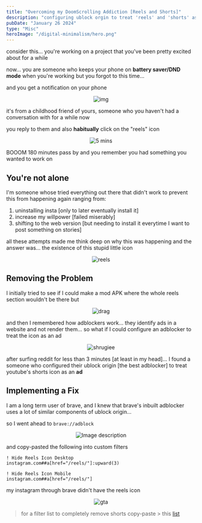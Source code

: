 ```yaml
---
title: "Overcoming my DoomScrolling Addiction [Reels and Shorts]"
description: "configuring ublock orgin to treat 'reels' and 'shorts' as 'ads'"
pubDate: "January 26 2024"
type: "Misc"
heroImage: "/digital-minimalism/hero.png"
---
```


consider this...
you're working on a project that you've been pretty excited about for a while

now...
you are someone who keeps your phone on **battery saver/DND mode** when you're working but you forgot to this time...

and you get a notification on your phone

<center>

![img](https://static1.srcdn.com/wordpress/wp-content/uploads/2020/07/Instagram-notification.jpg)

</center>

it's from a childhood friend of yours, someone who you haven't had a conversation with for a while now

you reply to them and also **habitually** click on the "reels" icon

<center>

![5 mins](https://media.vlipsy.com/vlips/K4QjsNmc/preview-small.jpg)

</center>

BOOOM 180 minutes pass by and you remember you had something you wanted to work on

## You're not alone

I'm someone whose tried everything out there that didn't work to prevent this from happening again ranging from:

1. uninstalling insta [only to later eventually install it]
2. increase my willpower [failed miserably]
3. shifting to the web version [but needing to install it everytime I want to post something on stories]

all these attempts made me think deep on why this was happening and the answer was... the existence of this stupid little icon

<center>

![reels](https://user-images.githubusercontent.com/74430503/194645762-add49df5-1bc9-4a04-801f-2b32bcb79df3.png)

</center>

## Removing the Problem

I initially tried to see if I could make a mod APK where the whole reels section wouldn't be there but

<center>

![drag](https://media1.tenor.com/m/BiiTsQ_0j7AAAAAC/mendokusai-what-a-drag.gif)

</center>

and then I remembered how adblockers work... they identify ads in a website and not render them... so what if I could configure an adblocker to treat the icon as an ad

<center>

![shrugiee](https://image.spreadshirtmedia.net/image-server/v1/compositions/T6A1PA5835PT17X30Y120D157209553W24979H5975/views/1,width=550,height=550,appearanceId=1,backgroundColor=FFFFFF,noPt=true/shruggie-emoji-mens-t-shirt.jpg)

</center>

after surfing reddit for less than 3 minutes [at least in my head]... I found a someone who configured their ublock origin [the best adblocker] to treat youtube's shorts icon as an **ad**

## Implementing a Fix

I am a long term user of brave, and I knew that brave's inbuilt adblocker uses a lot of similar components of ublock origin...

so I went ahead to `brave://adblock`

<center>

![Image description](https://dev-to-uploads.s3.amazonaws.com/uploads/articles/p93wrjvhole7m98l9f0f.jpg)

</center>

and copy-pasted the following into custom filters

```
! Hide Reels Icon Desktop
instagram.com##a[href="/reels/"]:upward(3)

! Hide Reels Icon Mobile
instagram.com##a[href="/reels/"]
```

my instagram through brave didn't have the reels icon

<center>

![gta](https://i.imgflip.com/3wp5du.jpg?a473688)

</center>

> for a filter list to completely remove shorts copy-paste > this [list](https://github.com/LucidMach/brave-for-productivity)
